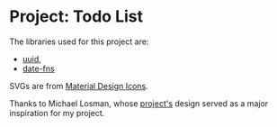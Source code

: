 # Project: Todo List

The libraries used for this project are:

- [uuid](https://www.npmjs.com/package/uuid),
- [date-fns](https://date-fns.org/)

SVGs are from [Material Design Icons](https://materialdesignicons.com/).

Thanks to Michael Losman, whose [project's](https://michalosman.github.io/todo-list/) design served as a major inspiration for my project.
